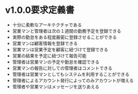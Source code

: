 # v1.0.0要求定義書

- 十分に柔軟なアーキテクチャである
- 営業マンと管理者は次の１週間の勤務予定を登録できる
- 実際の勤怠をある程度厳密に登録させることができる
- 営業マンは顧客情報を登録できる
- 営業マンは営業予定を顧客に紐づけて登録できる
- 営業の結果を予定に紐づけて報告可能
- 管理者は営業マンの予定や勤怠を確認できる
- 営業マンの報告に対しての管理者はコメントできる
- 管理者は営業マンとしてもシステムを利用することができる
- 管理者によるアカウント発行によってのみアカウントが増える
- 管理者や営業マンはメッセージを送りあえる